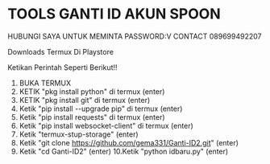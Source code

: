 # TOOLS GANTI ID AKUN SPOON
HUBUNGI SAYA UNTUK MEMINTA PASSWORD:V
CONTACT 089699492207

Downloads Termux Di Playstore

Ketikan Perintah Seperti Berikut!!

1. BUKA TERMUX
2. KETIK "pkg install python" di termux (enter)
3. KETIK "pkg install git" di termux (enter)
4. Ketik "pip install --upgrade pip" di termux (enter)
5. Ketik "pip install requests" di termux (enter)
6. Ketik "pip install websocket-client" di termux (enter)
7. Ketik "termux-stup-storage" (enter)
8. Ketik "git clone https://github.com/gema331/Ganti-ID2.git" (enter)
9. Ketik "cd Ganti-ID2" (enter)
10.Ketik "python idbaru.py" (enter)

